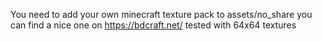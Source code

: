 You need to add your own minecraft texture pack to assets/no_share
you can find a nice one on https://bdcraft.net/
tested with 64x64 textures
